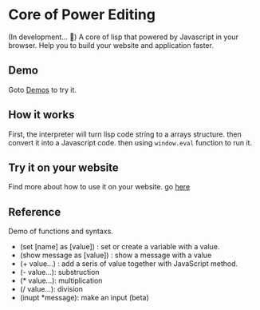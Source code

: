 # Core of Power Editing 
(In development... 🦺)
A core of lisp that powered by Javascript in your browser. Help you to build your website and application faster.

## Demo 
Goto [Demos](./demo/) to try it.

## How it works
First, the interpreter will turn lisp code string to a arrays structure. then convert it into a Javascript code. then using `window.eval` function to run it.

## Try it on your website
Find more about how to use it on your website. go [here](./docs/GetStarted.md)

## Reference
Demo of functions and syntaxs.
* (set [name] as [value]) : set or create a variable with a value.
* (show message as [value]) : show a message with a value
* (+ value...) : add a seris of value together with JavaScript method.
* (- value...): substruction
* (* value...): multiplication
* (/ value...): division
* (inupt *message): make an input (beta)
